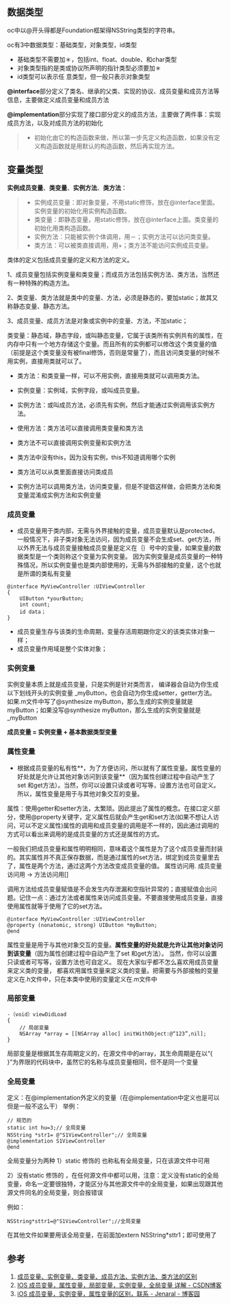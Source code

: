 ## 数据类型

oc中以@开头得都是Foundation框架得NSString类型的字符串。

oc有3中数据类型：基础类型，对象类型，id类型

* 基础类型不需要加＊，包括int、float、double、和char类型
* 对象类型指的是类或协议所声明的指针类型必须要加＊
* id类型可以表示任 意类型，但一般只表示对象类型

**@interface**部分定义了类名、继承的父类、实现的协议、成员变量和成员方法等信息，主要做定义成员变量和成员方法

**@implementation**部分实现了接口部分定义的成员方法，主要做了两件事：实现成员方法，以及对成员方法的初始化

> *   初始化由它的构造函数来做，所以第一步先定义构造函数，如果没有定义构造函数就是用默认的构造函数，然后再实现方法。

## 变量类型

**实例成员变量**、**类变量**、**实例方法**、**类方法**：

> *   实例成员变量：即对象变量，不用static修饰，放在@interface里面。实例变量的初始化用实例构造函数。
> *   类变量：即静态变量，用static修饰，放在@interface上面。类变量的初始化用类构造函数。
> *   实例方法：只能被实例个体调用，用－；实例方法可以访问类变量。
> *   类方法：可以被类直接调用，用+；类方法不能访问实例成员变量。


类体的定义包括成员变量的定义和方法的定义。

1、成员变量包括实例变量和类变量；而成员方法包括实例方法、类方法，当然还有一种特殊的构造方法。

2、类变量、类方法就是类中的变量、方法，必须是静态的，要加static；故其又称静态变量、静态方法。

3、成员变量、成员方法是对象或实例中的变量、方法，不加static；

类变量：静态域，静态字段，或叫静态变量，它属于该类所有实例共有的属性，在内存中只有一个地方存储这个变量。而且所有的实例都可以修改这个类变量的值（前提是这个类变量没有被final修饰，否则是常量了），而且访问类变量的时候不用实例，直接用类就可以了。

* 类方法：和类变量一样，可以不用实例，直接用类就可以调用类方法。

* 实例变量：实例域，实例字段，或叫成员变量。

* 实例方法：或叫成员方法，必须先有实例，然后才能通过实例调用该实例方法。

* 使用方法：类方法可以直接调用类变量和类方法

*  类方法不可以直接调用实例变量和实例方法

*  类方法中没有this，因为没有实例，this不知道调用哪个实例

*  类方法可以从类里面直接访问类成员

*  实例方法可以调用类方法，访问类变量，但是不提倡这样做，会把类方法和类变量混淆成实例方法和实例变量

### 成员变量

* 成员变量用于类内部，无需与外界接触的变量，成员变量默认是protected，一般情况下，非子类对象无法访问，因为成员变量不会生成set、get方法，所以外界无法与成员变量接触成员变量是定义在｛｝号中的变量，如果变量的数据类型是一个类则称这个变量为实例变量。 因为实例变量是成员变量的一种特殊情况，所以实例变量也是类内部使用的，无需与外部接触的变量，这个也就是所谓的类私有变量　

```objc
@interface MyViewController :UIViewController
{
    UIButton *yourButton; 
    int count; 
    id data； 
} 
```

* 成员变量生存与该类的生命周期，变量存活周期跟你定义的该类实体对象一样；
* 成员变量作用域是整个实体对象；


### 实例变量

实例变量本质上就是成员变量，只是实例是针对类而言， 编译器会自动为你生成以下划线开头的实例变量 _myButton，也会自动为你生成setter，getter方法。 如果.m文件中写了@synthesize myButton，那么生成的实例变量就是myButton；如果没写@synthesize myButton，那么生成的实例变量就是_myButton

**成员变量 = 实例变量 + 基本数据类型变量**


### 属性变量

* 根据成员变量的私有性**，为了方便访问，所以就有了属性变量。属性变量的好处就是允许让其他对象访问到该变量**（因为属性创建过程中自动产生了set 和get方法）。当然，你可以设置只读或者可写等，设置方法也可自定义。所以，属性变量是用于与其他对象交互的变量。

属性：使用getter和setter方法，太繁琐。因此提出了属性的概念。在接口定义部分，使用@property关键字，定义属性后就会产生get和set方法(如果不想让人访问，可以不定义属性)属性的调用和成员变量的调用是不一样的，因此通过调用的方式可以看出来调用的是成员变量的方式还是属性的方式。

一般我们把成员变量和属性明明相同，意味着这个属性是为了这个成员变量而封装的。其实属性并不真正保存数据，而是通过属性的set方法，绑定到成员变量里去了，属性是两个方法，通过这两个方法改变成员变量的值。 属性访问用. 成员变量访问用 -> 方法访问用[]

调用方法给成员变量赋值是不会发生内存泄漏和空指针异常的；直接赋值会出问题。记住一点：通过方法或者属性来访问成员变量。不要直接使用成员变量，直接使用属性就等于使用了它的set方法。

```objc
@interface MyViewController :UIViewController 
@property (nonatomic, strong) UIButton *myButton; 
@end
```
属性变量是用于与其他对象交互的变量。**属性变量的好处就是允许让其他对象访问到该变量**（因为属性创建过程中自动产生了set 和get方法）。 当然，你可以设置只读或者可写等，设置方法也可自定义。 现在大家似乎都不怎么喜欢用成员变量来定义类的变量， 都喜欢用属性变量来定义类的变量。把需要与外部接触的变量定义在.h文件中，只在本类中使用的变量定义在.m文件中

### 局部变量

```objc
-（void）viewDidLoad 
{ 
    // 局部变量 
    NSArray *array = [[NSArray alloc] initWithObject:@“123”,nil]; 
} 
```

局部变量是根据其生存周期定义的，在源文件中的array，其生命周期是在以“{ }”为界限的代码块中，虽然它的名称与成员变量相同，但不是同一个变量


### 全局变量

定义：在@implementation外定义的变量（在@implementation中定义也是可以但是一般不这么干） 
举例： 

```objc
// 规范的
static int hu=3;// 全局变量 
NSString *str1= @"S1ViewController";// 全局变量 
@implementation S1ViewController 
@end 
```

全局变量分为两种
1）static 修饰的  也称私有全局变量，只在该源文件中可用

2）没有static 修饰的 ，在任何源文件中都可以用，注意：定义没有static的全局变量，命名一定要很独特，才能区分与其他源文件中的全局变量，如果出现跟其他源文件同名的全局变量，则会报错误

例如：
```objc
NSString*sttr1=@"S1ViewController";//全局变量  
```

在其他文件如果要用该全局变量，在前面加extern NSString*sttr1；即可使用了



## 参考

1. [成员变量、实例变量、类变量、成员方法、实例方法、类方法的区别](https://blog.csdn.net/wuha0/article/details/7084136)
2. [IOS 成员变量，属性变量，局部变量，实例变量，全局变量 详解 - CSDN博客](https://blog.csdn.net/chenshun123/article/details/52280564)
3. [iOS 成员变量，实例变量，属性变量的区别，联系 - Jenaral - 博客园](https://www.cnblogs.com/Jenaral/p/5970393.html)